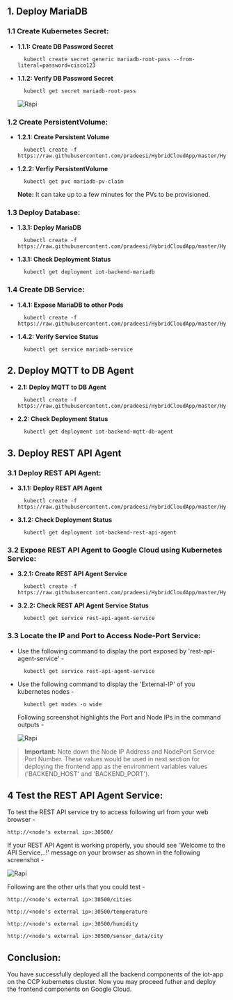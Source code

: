 
## 1. Deploy MariaDB

### 1.1 Create Kubernetes Secret:

* **1.1.1: Create DB Password Secret**

		kubectl create secret generic mariadb-root-pass --from-literal=password=cisco123

* **1.1.2: Verify DB Password Secret**

		kubectl get secret mariadb-root-pass
	
	![Rapi](https://raw.githubusercontent.com/pradeesi/HybridCloudApp/master/HybridCloudApp/Documentation/images/mariadb_root_pass.png)
	

### 1.2 Create PersistentVolume:

* **1.2.1: Create Persistent Volume** 

		kubectl create -f https://raw.githubusercontent.com/pradeesi/HybridCloudApp/master/HybridCloudApp/Kubernetes/Backend/Mariadb/mariadb_persistent_volume.yaml

* **1.2.2: Verfiy PersistentVolume**

		kubectl get pvc mariadb-pv-claim
	
	**Note:** It can take up to a few minutes for the PVs to be provisioned.
	
### 1.3 Deploy Database:

* **1.3.1: Deploy MariaDB**

		kubectl create -f https://raw.githubusercontent.com/pradeesi/HybridCloudApp/master/HybridCloudApp/Kubernetes/Backend/Mariadb/mariadb_deployment.yaml
		
* **1.3.1: Check Deployment Status**

		kubectl get deployment iot-backend-mariadb
		
### 1.4 Create DB Service:

* **1.4.1: Expose MariaDB to other Pods**

		kubectl create -f https://raw.githubusercontent.com/pradeesi/HybridCloudApp/master/HybridCloudApp/Kubernetes/Backend/Mariadb/mariadb_service.yaml
				
* **1.4.2: Verify Service Status**

		kubectl get service mariadb-service


## 2. Deploy MQTT to DB Agent

* **2.1: Deploy MQTT to DB Agent**

		kubectl create -f https://raw.githubusercontent.com/pradeesi/HybridCloudApp/master/HybridCloudApp/Kubernetes/Backend/MQTT_DB_Agent/mqtt_db_agent_deployment.yaml


* **2.2: Check Deployment Status**

		kubectl get deployment iot-backend-mqtt-db-agent
		

## 3. Deploy REST API Agent


### 3.1 Deploy REST API Agent:
* **3.1.1: Deploy REST API Agent**

		kubectl create -f https://raw.githubusercontent.com/pradeesi/HybridCloudApp/master/HybridCloudApp/Kubernetes/Backend/REST_API_Agent/rest_api_agent.yaml

* **3.1.2: Check Deployment Status**

		kubectl get deployment iot-backend-rest-api-agent


### 3.2 Expose REST API Agent to Google Cloud using Kubernetes Service:

* **3.2.1: Create REST API Agent Service**

		kubectl create -f https://raw.githubusercontent.com/pradeesi/HybridCloudApp/master/HybridCloudApp/Kubernetes/Backend/REST_API_Agent/rest_api_agent_service_node_port.yaml

* **3.2.2: Check REST API Agent Service Status**

		kubectl get service rest-api-agent-service
		
### 3.3 Locate the IP and Port to Access Node-Port Service:

* Use the following command to display the port exposed by 'rest-api-agent-service' -

		kubectl get service rest-api-agent-service

* Use the following command to display the 'External-IP' of you kubernetes nodes -

		kubectl get nodes -o wide

	Following screenshot highlights the Port and Node IPs in the command outputs -

	![Rapi](https://raw.githubusercontent.com/pradeesi/HybridCloudApp/master/HybridCloudApp/Documentation/images/node_port_service.png)

>**Important:** Note down the Node IP Address and NodePort Service Port Number. These values would be used in next section for deploying the frontend app as the environment variables values ('BACKEND_HOST' and 'BACKEND_PORT').

## 4 Test the REST API Agent Service:

To test the REST API service try to access following url from your web browser -

	http://<node's external ip>:30500/
	
If your REST API Agent is working properly, you should see 'Welcome to the API Service...!' message on your browser as shown in the following screenshot -

![Rapi](https://raw.githubusercontent.com/pradeesi/HybridCloudApp/master/HybridCloudApp/Documentation/images/rest_api_url_test.png)

Following are the other urls that you could test -

	http://<node's external ip>:30500/cities
	
	http://<node's external ip>:30500/temperature
	
	http://<node's external ip>:30500/humidity
	
	http://<node's external ip>:30500/sensor_data/city
	
## Conclusion:

You have successfully deployed all the backend components of the iot-app on the CCP kubernetes cluster. Now you may proceed futher and deploy the frontend components on Google Cloud.





